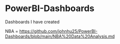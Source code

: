 # PowerBI-Dashboards
Dashboards I have created

NBA = https://github.com/johnhu25/PowerBI-Dashboards/blob/main/NBA%20Data%20Analysis.md
